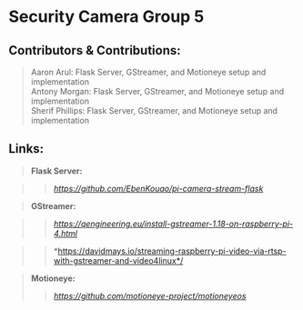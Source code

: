 # Security Camera Group 5


## Contributors & Contributions:
> Aaron Arul: Flask Server, GStreamer, and Motioneye setup and implementation\
> Antony Morgan: Flask Server, GStreamer, and Motioneye setup and implementation  
> Sherif Phillips: Flask Server, GStreamer, and Motioneye setup and implementation

## Links:

> **Flask Server:**

>> *https://github.com/EbenKouao/pi-camera-stream-flask*

> **GStreamer:**

>> *https://qengineering.eu/install-gstreamer-1.18-on-raspberry-pi-4.html*

>> *https://davidmays.io/streaming-raspberry-pi-video-via-rtsp-with-gstreamer-and-video4linux*/

> **Motioneye:**
>> *https://github.com/motioneye-project/motioneyeos*
